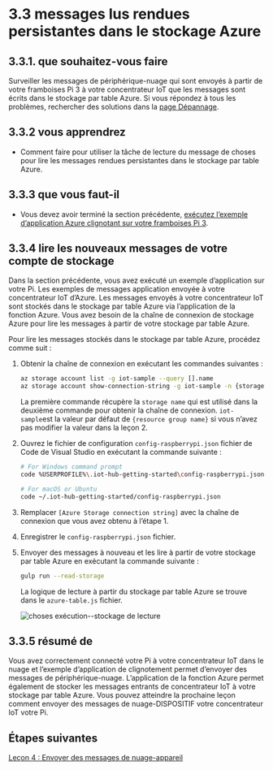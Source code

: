 <properties
 pageTitle="Lire les messages rendues persistantes dans le stockage Azure | Microsoft Azure"
 description="Surveiller les messages de périphérique-nuage qu’ils sont écrits dans le stockage par table Azure."
 services="iot-hub"
 documentationCenter=""
 authors="shizn"
 manager="timlt"
 tags=""
 keywords=""/>

<tags
 ms.service="iot-hub"
 ms.devlang="multiple"
 ms.topic="article"
 ms.tgt_pltfrm="na"
 ms.workload="na"
 ms.date="10/21/2016"
 ms.author="xshi"/>

# <a name="33-read-messages-persisted-in-azure-storage"></a>3.3 messages lus rendues persistantes dans le stockage Azure

## <a name="331-what-will-you-do"></a>3.3.1. que souhaitez-vous faire

Surveiller les messages de périphérique-nuage qui sont envoyés à partir de votre framboises Pi 3 à votre concentrateur IoT que les messages sont écrits dans le stockage par table Azure. Si vous répondez à tous les problèmes, rechercher des solutions dans la [page Dépannage](iot-hub-raspberry-pi-kit-node-troubleshooting.md).

## <a name="332-what-will-you-learn"></a>3.3.2 vous apprendrez

- Comment faire pour utiliser la tâche de lecture du message de choses pour lire les messages rendues persistantes dans le stockage par table Azure.

## <a name="333-what-do-you-need"></a>3.3.3 que vous faut-il

- Vous devez avoir terminé la section précédente, [exécutez l’exemple d’application Azure clignotant sur votre framboises Pi 3](iot-hub-raspberry-pi-kit-node-lesson3-run-azure-blink.md).

## <a name="334-read-new-messages-from-your-storage-account"></a>3.3.4 lire les nouveaux messages de votre compte de stockage

Dans la section précédente, vous avez exécuté un exemple d’application sur votre Pi. Les exemples de messages application envoyée à votre concentrateur IoT d’Azure. Les messages envoyés à votre concentrateur IoT sont stockés dans le stockage par table Azure via l’application de la fonction Azure. Vous avez besoin de la chaîne de connexion de stockage Azure pour lire les messages à partir de votre stockage par table Azure.

Pour lire les messages stockés dans le stockage par table Azure, procédez comme suit :

1. Obtenir la chaîne de connexion en exécutant les commandes suivantes :

    ```bash
    az storage account list -g iot-sample --query [].name
    az storage account show-connection-string -g iot-sample -n {storage name}
    ```

    La première commande récupère la `storage name` qui est utilisé dans la deuxième commande pour obtenir la chaîne de connexion. `iot-sample`est la valeur par défaut de `{resource group name}` si vous n’avez pas modifier la valeur dans la leçon 2.

2. Ouvrez le fichier de configuration `config-raspberrypi.json` fichier de Code de Visual Studio en exécutant la commande suivante :

    ```bash
    # For Windows command prompt
    code %USERPROFILE%\.iot-hub-getting-started\config-raspberrypi.json

    # For macOS or Ubuntu
    code ~/.iot-hub-getting-started/config-raspberrypi.json
    ```

3. Remplacer `[Azure Storage connection string]` avec la chaîne de connexion que vous avez obtenu à l’étape 1.
4. Enregistrer le `config-raspberrypi.json` fichier.
5. Envoyer des messages à nouveau et les lire à partir de votre stockage par table Azure en exécutant la commande suivante :

    ```bash
    gulp run --read-storage
    ```

    La logique de lecture à partir du stockage par table Azure se trouve dans le `azure-table.js` fichier.

    ![choses exécution--stockage de lecture](media/iot-hub-raspberry-pi-lessons/lesson3/gulp_read_message.png)

## <a name="335-summary"></a>3.3.5 résumé de

Vous avez correctement connecté votre Pi à votre concentrateur IoT dans le nuage et l’exemple d’application de clignotement permet d’envoyer des messages de périphérique-nuage. L’application de la fonction Azure permet également de stocker les messages entrants de concentrateur IoT à votre stockage par table Azure. Vous pouvez atteindre la prochaine leçon comment envoyer des messages de nuage-DISPOSITIF votre concentrateur IoT votre Pi.

## <a name="next-steps"></a>Étapes suivantes

[Leçon 4 : Envoyer des messages de nuage-appareil](iot-hub-raspberry-pi-kit-node-lesson4-send-cloud-to-device-messages.md)
